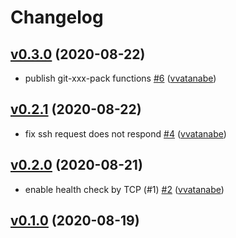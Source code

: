 # Changelog

## [v0.3.0](https://github.com/vvatanabe/git-ssh-test-server/compare/v0.2.1...v0.3.0) (2020-08-22)

* publish git-xxx-pack functions [#6](https://github.com/vvatanabe/git-ssh-test-server/pull/6) ([vvatanabe](https://github.com/vvatanabe))

## [v0.2.1](https://github.com/vvatanabe/git-ssh-test-server/compare/v0.2.0...v0.2.1) (2020-08-22)

* fix ssh request does not respond [#4](https://github.com/vvatanabe/git-ssh-test-server/pull/4) ([vvatanabe](https://github.com/vvatanabe))

## [v0.2.0](https://github.com/vvatanabe/git-ssh-test-server/compare/v0.1.0...v0.2.0) (2020-08-21)

* enable health check by TCP (#1) [#2](https://github.com/vvatanabe/git-ssh-test-server/pull/2) ([vvatanabe](https://github.com/vvatanabe))

## [v0.1.0](https://github.com/vvatanabe/git-ssh-test-server/compare/03d9d07801f9...v0.1.0) (2020-08-19)

